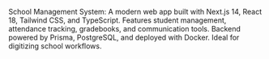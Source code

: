 School Management System: A modern web app built with Next.js 14, React 18, Tailwind CSS, and TypeScript. Features student management, attendance tracking, gradebooks, and communication tools. Backend powered by Prisma, PostgreSQL, and deployed with Docker. Ideal for digitizing school workflows.
